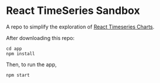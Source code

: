 # React TimeSeries Sandbox

A repo to simplify the exploration of [React Timeseries Charts](http://software.es.net/react-timeseries-charts/#/).

After downloading this repo:

```
cd app
npm install
```

Then, to run the app, 

```
npm start
```
